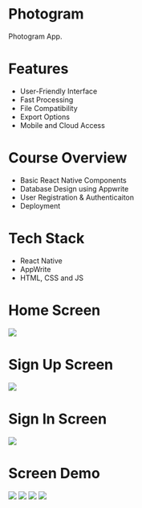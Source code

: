 # Photogram
Photogram App.

# Features
* User-Friendly Interface
* Fast Processing
* File Compatibility
* Export Options
* Mobile and Cloud Access

# Course Overview
* Basic React Native Components
* Database Design using Appwrite
* User Registration & Authenticaiton
* Deployment

# Tech Stack
* React Native
* AppWrite
* HTML, CSS and JS

# Home Screen
<img src="assets/images/onboarding.png">  

# Sign Up Screen
<img src="assets/images/signup.png">  

# Sign In Screen
<img src="assets/images/login.png">  

# Screen Demo
<img src="assets/images/screenshot/home.png">  
<img src="assets/images/screenshot/message.png">  
<img src="assets/images/screenshot/search.png">  
<img src="assets/images/screenshot/profile.png">  
